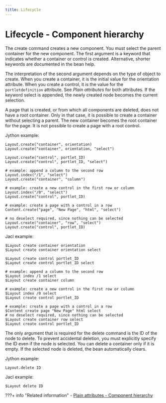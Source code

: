```yaml
---
title: Lifecycle
---
```


# Lifecycle - Component hierarchy

The create command creates a new component. You must select the parent container for the new component. The first argument is a keyword that indicates whether a container or control is created. Alternative, shorter keywords are documented in the bean help.

The interpretation of the second argument depends on the type of object to create. When you create a container, it is the initial value for the orientation attribute. When you create a control, it is the value for the `portletdefinition` attribute. See *Plain attributes* for both attributes. If the keyword select is appended, the newly created node becomes the current selection.

A page that is created, or from which all components are deleted, does not have a root container. Only in that case, it is possible to create a container without selecting a parent. The new container becomes the root container for the page. It is not possible to create a page with a root control.

Jython example:

```
Layout.create("container", orientation)
Layout.create("container", orientation, "select")

Layout.create("control", portlet_ID)
Layout.create("control", portlet_ID, "select")

# example: append a column to the second row
Layout.index("/1", "select")
Layout.create("container", "column")

# example: create a new control in the first row or column
Layout.index("/0", "select")
Layout.create("control", portlet_ID)

# example: create a page with a control in a row
Content.create("page", "New Page", "html", "select")

# no deselect required, since nothing can be selected
Layout.create("container", "row", "select")
Layout.create("control", portlet_ID)
```

Jacl example:

```
$Layout create container orientation
$Layout create container orientation select

$Layout create control portlet_ID
$Layout create control portlet_ID select

# example: append a column to the second row
$Layout index /1 select
$Layout create container column

# example: create a new control in the first row or column
$Layout index /0 select
$Layout create control portlet_ID

# example: create a page with a control in a row
$Content create page "New Page" html select
# no deselect required, since nothing can be selected
$Layout create container row select
$Layout create control portlet_ID
```

The only argument that is required for the delete command is the ID of the node to delete. To prevent accidental deletion, you must explicitly specify the ID even if the node is selected. You can delete a container only if it is empty. If the selected node is deleted, the bean automatically clears.

Jython example:

```
Layout.delete ID
```

Jacl example:

```
$Layout delete ID

```

???+ info "Related information" 
    -   [Plain attributes - Component hierarchy](../../../../portal_admin_tools/portal_scripting_interface/command_ref_psi/cmpnt_hierarchy/pl_att_compnt_hrchy.md)

